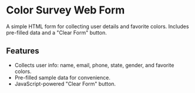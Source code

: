 # Color Survey Web Form

A simple HTML form for collecting user details and favorite colors. Includes pre-filled data and a "Clear Form" button.

## Features
- Collects user info: name, email, phone, state, gender, and favorite colors.
- Pre-filled sample data for convenience.
- JavaScript-powered "Clear Form" button.
